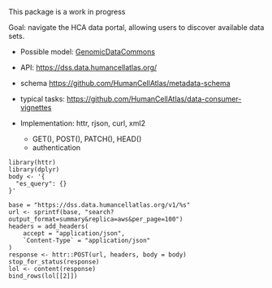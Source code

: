 This package is a work in progress

Goal: navigate the HCA data portal, allowing users to discover
available data sets.

- Possible model: [GenomicDataCommons][]

- API: https://dss.data.humancellatlas.org/
- schema https://github.com/HumanCellAtlas/metadata-schema
- typical tasks: https://github.com/HumanCellAtlas/data-consumer-vignettes

- Implementation: httr, rjson, curl, xml2
  - GET(), POST(), PATCH(), HEAD()
  - authentication

```
library(httr)
library(dplyr)
body <- '{
  "es_query": {}
}'

base = "https://dss.data.humancellatlas.org/v1/%s"
url <- sprintf(base, "search?output_format=summary&replica=aws&per_page=100")
headers = add_headers(
    accept = "application/json",
    `Content-Type` = "application/json"
)
response <- httr::POST(url, headers, body = body)
stop_for_status(response)
lol <- content(response)
bind_rows(lol[[2]])
```

[GenomicDataCommons]: https://github.com/Bioconductor/GenomicDataCommons

